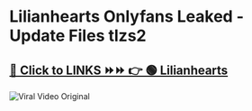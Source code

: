 
 # Lilianhearts Onlyfans Leaked - Update Files tlzs2

## <h2><a href="https://clipsfans.com/Lilianhearts&ref=git">🔗 Click to LINKS ⏩⏩ 👉 🟢 Lilianhearts </a></h2>

<a href="https://clipsfans.com/Lilianhearts&ref=git" rel="nofollow" data-target="animated-image.originalLink"><img src="https://i.ibb.co.com/xMMVF88/686577567.gif" alt="Viral Video Original" style="max-width: 100%; display: inline-block;" data-target="animated-image.originalImage"></a>

